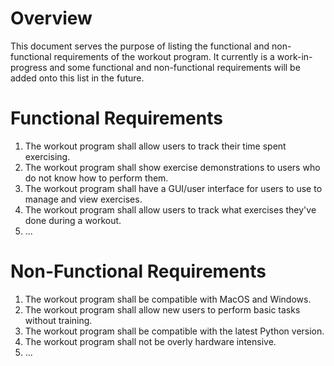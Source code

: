 # Overview
This document serves the purpose of listing the functional and non-functional requirements of the workout program. It currently is a work-in-progress and some functional and non-functional requirements will be added onto this list in the future.
# Functional Requirements
1. The workout program shall allow users to track their time spent exercising.
2. The workout program shall show exercise demonstrations to users who do not know how to perform them.
3. The workout program shall have a GUI/user interface for users to use to manage and view exercises.
4. The workout program shall allow users to track what exercises they've done during a workout.
5. ...
# Non-Functional Requirements
1. The workout program shall be compatible with MacOS and Windows.
2. The workout program shall allow new users to perform basic tasks without training.
3. The workout program shall be compatible with the latest Python version.
4. The workout program shall not be overly hardware intensive.
5. ...
